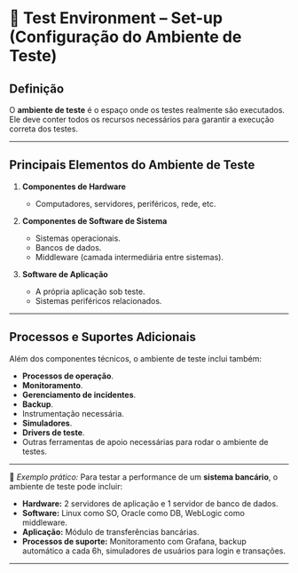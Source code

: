 # 🔵 **Test Environment – Set-up (Configuração do Ambiente de Teste)**

## **Definição**

O **ambiente de teste** é o espaço onde os testes realmente são executados. Ele deve conter todos os recursos necessários para garantir a execução correta dos testes.

---

## **Principais Elementos do Ambiente de Teste**

1. **Componentes de Hardware**

   * Computadores, servidores, periféricos, rede, etc.

2. **Componentes de Software de Sistema**

   * Sistemas operacionais.
   * Bancos de dados.
   * Middleware (camada intermediária entre sistemas).

3. **Software de Aplicação**

   * A própria aplicação sob teste.
   * Sistemas periféricos relacionados.

---

## **Processos e Suportes Adicionais**

Além dos componentes técnicos, o ambiente de teste inclui também:

* **Processos de operação**.
* **Monitoramento**.
* **Gerenciamento de incidentes**.
* **Backup**.
* Instrumentação necessária.
* **Simuladores**.
* **Drivers de teste**.
* Outras ferramentas de apoio necessárias para rodar o ambiente de testes.

---

📌 *Exemplo prático:*
Para testar a performance de um **sistema bancário**, o ambiente de teste pode incluir:

* **Hardware:** 2 servidores de aplicação e 1 servidor de banco de dados.
* **Software:** Linux como SO, Oracle como DB, WebLogic como middleware.
* **Aplicação:** Módulo de transferências bancárias.
* **Processos de suporte:** Monitoramento com Grafana, backup automático a cada 6h, simuladores de usuários para login e transações.

---